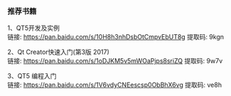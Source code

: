 ### 推荐书籍

1、QT5开发及实例  
链接: https://pan.baidu.com/s/10H8h3nhDsbOtCmpvEbUT8g 提取码: 9kgn

2、Qt Creator快速入门(第3版 2017)  
链接: https://pan.baidu.com/s/1oDJKM5v5mWOaPjps8sriZQ 提取码: 9w7v

3、QT5 编程入门  
链接: https://pan.baidu.com/s/1V6vdyCNEescsp0ObBhX6vg 提取码: ve8h
